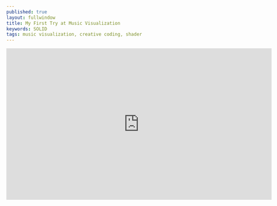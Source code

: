 ```yaml
---
published: true
layout: fullwindow
title: My First Try at Music Visualization
keywords: SOLID
tags: music visualization, creative coding, shader
---
```


<!-- <iframe src="http://www.vertexshaderart.com/art/uqWtxuQpEkfxqWXCK" frameborder="0" allowfullscreen></iframe> -->
<iframe width="700" height="400" src="http://www.vertexshaderart.com/art/T3o69kd5wMtWNCj5k?autoplay=true" frameborder="0" allowfullscreen></iframe>